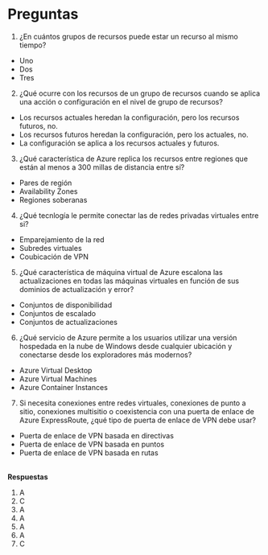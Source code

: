 \
Preguntas
==  

1. ¿En cuántos grupos de recursos puede estar un recurso al mismo tiempo? 
- Uno
- Dos
- Tres

2. ¿Qué ocurre con los recursos de un grupo de recursos cuando se aplica una acción o configuración en el nivel de grupo de recursos?
- Los recursos actuales heredan la configuración, pero los recursos futuros, no.
- Los recursos futuros heredan la configuración, pero los actuales, no.
- La configuración se aplica a los recursos actuales y futuros.

3. ¿Qué característica de Azure replica los recursos entre regiones que están al menos a 300 millas de distancia entre sí?
- Pares de región
- Availability Zones
- Regiones soberanas

4. ¿Qué tecnlogía le permite conectar las de redes privadas virtuales entre si?
- Emparejamiento de la red
- Subredes virtuales
- Coubicación de VPN

5. ¿Qué característica de máquina virtual de Azure escalona las actualizaciones en todas las máquinas virtuales en función de sus dominios de actualización y error?
- Conjuntos de disponibilidad
- Conjuntos de escalado
- Conjuntos de actualizaciones

6. ¿Qué servicio de Azure permite a los usuarios utilizar una versión hospedada en la nube de Windows desde cualquier ubicación y conectarse desde los exploradores más modernos?
- Azure Virtual Desktop
- Azure Virtual Machines
- Azure Container Instances

7. Si necesita conexiones entre redes virtuales, conexiones de punto a sitio, conexiones multisitio o coexistencia con una puerta de enlace de Azure ExpressRoute, ¿qué tipo de puerta de enlace de VPN debe usar?
- Puerta de enlace de VPN basada en directivas
- Puerta de enlace de VPN basada en puntos
- Puerta de enlace de VPN basada en rutas



\
**Respuestas**  
1. A
2. C
3. A
4. A
5. A
6. A
7. C